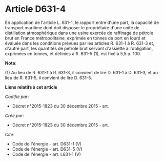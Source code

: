 # Article D631-4

En application de l'article L. 631-1, le rapport entre d'une part, la capacité de transport maritime dont doit disposer le
propriétaire d'une unité de distillation atmosphérique dans une usine exercée de raffinage de pétrole brut en France
métropolitaine, exprimée en tonnes de port en lourd et évaluée dans les conditions prévues par les articles R. 631-1 à R.
631-3 et, d'autre part, les quantités de pétrole brut servant d'assiette à l'obligation, exprimées en tonnes, et définies à
R. 631-5 (1), est fixé à 5,5 p. 100.

**Nota:**

(1) Au lieu de R. 631-1 à R. 631-3, il convient de lire D. 631-1 à D. 631-3, et au lieu de R. 631-5, il convient de lire D.
631-5.

**Liens relatifs à cet article**

_Codifié par_:

  - Décret n°2015-1823 du 30 décembre 2015 - art.

_Créé par_:

  - Décret n°2015-1823 du 30 décembre 2015 - art.

_Cite_:

  - Code de l'énergie - art. D631-1 (V)
  - Code de l'énergie - art. D631-5 (V)
  - Code de l'énergie - art. L631-1 (V)
